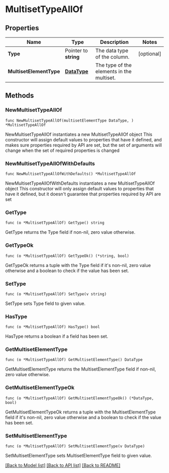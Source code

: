 # MultisetTypeAllOf

## Properties

Name | Type | Description | Notes
------------ | ------------- | ------------- | -------------
**Type** | Pointer to **string** | The data type of the column. | [optional] 
**MultisetElementType** | [**DataType**](DataType.md) | The type of the elements in the multiset. | 

## Methods

### NewMultisetTypeAllOf

`func NewMultisetTypeAllOf(multisetElementType DataType, ) *MultisetTypeAllOf`

NewMultisetTypeAllOf instantiates a new MultisetTypeAllOf object
This constructor will assign default values to properties that have it defined,
and makes sure properties required by API are set, but the set of arguments
will change when the set of required properties is changed

### NewMultisetTypeAllOfWithDefaults

`func NewMultisetTypeAllOfWithDefaults() *MultisetTypeAllOf`

NewMultisetTypeAllOfWithDefaults instantiates a new MultisetTypeAllOf object
This constructor will only assign default values to properties that have it defined,
but it doesn't guarantee that properties required by API are set

### GetType

`func (o *MultisetTypeAllOf) GetType() string`

GetType returns the Type field if non-nil, zero value otherwise.

### GetTypeOk

`func (o *MultisetTypeAllOf) GetTypeOk() (*string, bool)`

GetTypeOk returns a tuple with the Type field if it's non-nil, zero value otherwise
and a boolean to check if the value has been set.

### SetType

`func (o *MultisetTypeAllOf) SetType(v string)`

SetType sets Type field to given value.

### HasType

`func (o *MultisetTypeAllOf) HasType() bool`

HasType returns a boolean if a field has been set.

### GetMultisetElementType

`func (o *MultisetTypeAllOf) GetMultisetElementType() DataType`

GetMultisetElementType returns the MultisetElementType field if non-nil, zero value otherwise.

### GetMultisetElementTypeOk

`func (o *MultisetTypeAllOf) GetMultisetElementTypeOk() (*DataType, bool)`

GetMultisetElementTypeOk returns a tuple with the MultisetElementType field if it's non-nil, zero value otherwise
and a boolean to check if the value has been set.

### SetMultisetElementType

`func (o *MultisetTypeAllOf) SetMultisetElementType(v DataType)`

SetMultisetElementType sets MultisetElementType field to given value.



[[Back to Model list]](../README.md#documentation-for-models) [[Back to API list]](../README.md#documentation-for-api-endpoints) [[Back to README]](../README.md)



